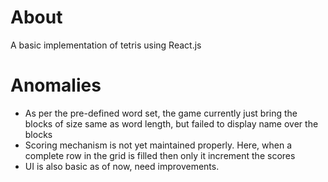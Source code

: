 # About
A basic implementation of tetris using React.js

# Anomalies
  * As per the pre-defined word set, the game currently just bring the blocks of size same as word length, but failed to display name over the blocks
  * Scoring mechanism is not yet maintained properly. Here, when a complete row in the grid is filled then only it increment the scores
  * UI is also basic as of now, need improvements.
